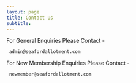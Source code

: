 ```yaml
---
layout: page
title: Contact Us
subtitle:
---
```

For General Enquiries Please Contact -

     admin@seafordallotment.com

For New Membership Enquiries Please Contact -

     newmember@seafordallotment.com



      
